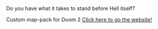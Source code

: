 Do you have what it takes to stand before Hell itself?

Custom map-pack for Doom 2
[Click here to go the website!](https://dreadwad.netlify.app/)
